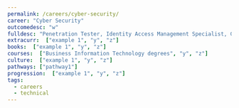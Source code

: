 ```yaml
---
permalink: /careers/cyber-security/
career: "Cyber Security"
outcomedesc: "w"
fulldesc: "Penetration Tester, Identity Access Management Specialist, Governance and Policy Expert"
extracurr:  ["example 1", "y", "z"]
books:  ["example 1", "y", "z"]
courses:  ["Business Information Technology degrees", "y", "z"]
culture:  ["example 1", "y", "z"]
pathways: ["pathway1"]
progression:  ["example 1", "y", "z"]
tags:
  - careers
  - technical
---
```



